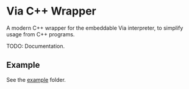 # Via C++ Wrapper

A modern C++ wrapper for the embeddable Via interpreter, to simplify usage from
C++ programs.

TODO: Documentation.

## Example

See the [example](example/) folder.

